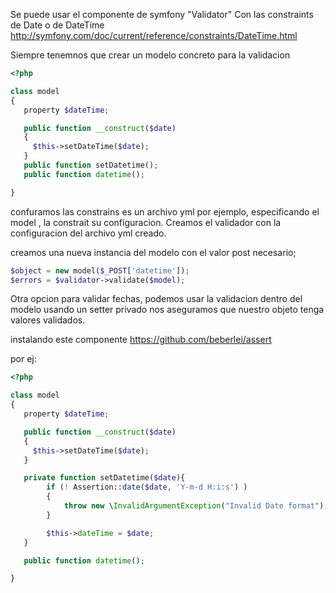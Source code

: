 Se puede usar el componente de symfony "Validator"
Con las constraints de Date o de DateTime http://symfony.com/doc/current/reference/constraints/DateTime.html

Siempre tenemnos que crear un modelo concreto para la validacion

```php
<?php

class model
{
   property $dateTime;

   public function __construct($date)
   {
     $this->setDateTime($date);
   }
   public function setDatetime();
   public function datetime();

}
```

confuramos las constrains es un archivo yml por ejemplo, especificando el model , la constrait su configuracion.
Creamos el validador con la configuracion del archivo yml creado.

creamos una nueva instancia del modelo con el valor post necesario;

```php
$object = new model($_POST['datetime']);
$errors = $validator->validate($model);
```

Otra opcion para validar fechas, podemos usar la validacion dentro del modelo usando un setter privado nos aseguramos que nuestro objeto tenga valores validados.

instalando este componente https://github.com/beberlei/assert

por ej:

```php
<?php

class model
{
   property $dateTime;

   public function __construct($date)
   {
     $this->setDateTime($date);
   }

   private function setDatetime($date){
        if (! Assertion::date($date, 'Y-m-d H:i:s') )
        {
            throw new \InvalidArgumentException("Invalid Date format");
        }

        $this->dateTime = $date;
   }

   public function datetime();

}
```



